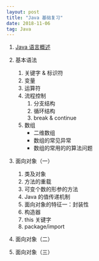 ```yaml
---
layout: post
title: "Java 基础复习"
date: 2018-11-06
tag: Java
--- 
```


1. [Java 语言概述](/images/posts/javase/1.java语言概述.png)

2. 基本语法
    1. 关键字 & 标识符
    2. 变量
    3. 运算符
    4. 流程控制
        1. 分支结构
        2. 循环结构
        3. break & continue
    5. 数组
        - 二维数组
        - 数组的常见异常
        - 数组的常用的的算法问题
3. 面向对象（一）
    1. 类及对象
    2. 方法的重载
    3. 可变个数的形参的方法
    4. Java 的值传递机制
    5. 面向对象的特征一：封装性
    6. 构造器
    7. this 关键字
    8. package/import
4. 面向对象（二）

5. 面向对象（三）
